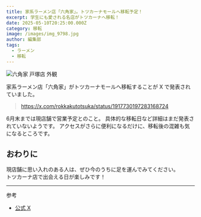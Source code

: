 ```yaml
---
title: 家系ラーメン店「六角家」。トツカーナモールへ移転予定！
excerpt: 学生にも愛される名店がトツカーナへ移転！
date: 2025-05-10T20:25:00.000Z
category: 移転
image: /images/img_9798.jpg
author: 編集部
tags:
  - ラーメン
  - 移転
---
```

<img src="/images/IMG_9798.jpg"
     alt="六角家 戸塚店 外観"
     class="mx-auto w-full md:w-2/3 rounded-lg shadow-md mb-8" />

家系ラーメン店「六角家」がトツカーナモールへ移転することが X で発表されていました。

> https://x.com/rokkakutotsuka/status/1917730197283168724

6月末までは現店舗で営業予定とのこと。
具体的な移転日など詳細はまだ発表されていないようです。
アクセスがさらに便利になるだけに、移転後の混雑も気になるところです。

## おわりに

現店舗に思い入れのある人は、ぜひ今のうちに足を運んでみてください。  
トツカーナ店で出会える日が楽しみです！

---

参考
- [公式 X](https://x.com/rokkakutotsuka)
